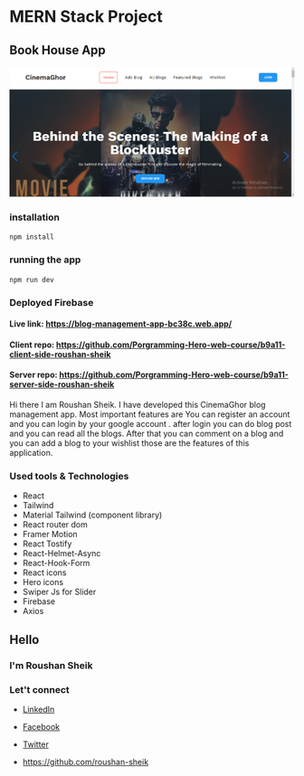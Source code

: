 # MERN Stack Project

## Book House App

<img src="./cinema ghor.png" />

### installation

```
npm install
```

### running the app

```
npm run dev
```

### Deployed Firebase

#### Live link: https://blog-management-app-bc38c.web.app/

#### Client repo: https://github.com/Porgramming-Hero-web-course/b9a11-client-side-roushan-sheik

#### Server repo: https://github.com/Porgramming-Hero-web-course/b9a11-server-side-roushan-sheik

<p>Hi there I am Roushan Sheik. I have developed this CinemaGhor blog management app. Most important features are You can register an account and you can login by your google account . after login you can do blog post and you can read all the blogs. After that you can comment on a blog and you can add a blog to your wishlist those are the features of this application.</p>

### Used tools & Technologies

- React
- Tailwind
- Material Tailwind (component library)
- React router dom
- Framer Motion
- React Tostify
- React-Helmet-Async
- React-Hook-Form
- React icons
- Hero icons
- Swiper Js for Slider
- Firebase
- Axios

## Hello

### I'm Roushan Sheik

### Let't connect

- [LinkedIn](https://www.linkedin.com/in/roushan-sheik/)

- [Facebook](https://www.facebook.com/mdrowshansheikh008/)
- [Twitter](https://twitter.com/RoushanSheik)
- https://github.com/roushan-sheik

